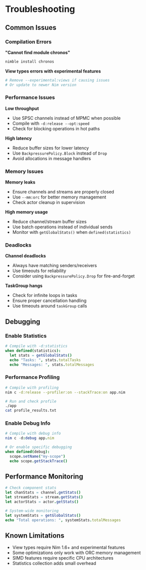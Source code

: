 # Troubleshooting

## Common Issues

### Compilation Errors

**"Cannot find module chronos"**
```bash
nimble install chronos
```

**View types errors with experimental features**
```nim
# Remove --experimental:views if causing issues
# Or update to newer Nim version
```

### Performance Issues

**Low throughput**
- Use SPSC channels instead of MPMC when possible
- Compile with `-d:release --opt:speed`
- Check for blocking operations in hot paths

**High latency**
- Reduce buffer sizes for lower latency
- Use `BackpressurePolicy.Block` instead of `Drop`
- Avoid allocations in message handlers

### Memory Issues

**Memory leaks**
- Ensure channels and streams are properly closed
- Use `--mm:orc` for better memory management
- Check actor cleanup in supervision

**High memory usage**
- Reduce channel/stream buffer sizes
- Use batch operations instead of individual sends
- Monitor with `getGlobalStats()` when `defined(statistics)`

### Deadlocks

**Channel deadlocks**
- Always have matching senders/receivers
- Use timeouts for reliability
- Consider using `BackpressurePolicy.Drop` for fire-and-forget

**TaskGroup hangs**
- Check for infinite loops in tasks
- Ensure proper cancellation handling
- Use timeouts around `taskGroup` calls

## Debugging

### Enable Statistics
```nim
# Compile with -d:statistics
when defined(statistics):
  let stats = getGlobalStats()
  echo "Tasks: ", stats.totalTasks
  echo "Messages: ", stats.totalMessages
```

### Performance Profiling
```bash
# Compile with profiling
nim c -d:release --profiler:on --stackTrace:on app.nim

# Run and check profile
./app
cat profile_results.txt
```

### Enable Debug Info
```nim
# Compile with debug info
nim c -d:debug app.nim

# Or enable specific debugging
when defined(debug):
  scope.setName("my-scope")
  echo scope.getStackTrace()
```

## Performance Monitoring

```nim
# Check component stats
let chanStats = channel.getStats()
let streamStats = stream.getStats()
let actorStats = actor.getStats()

# System-wide monitoring
let systemStats = getGlobalStats()
echo "Total operations: ", systemStats.totalMessages
```

## Known Limitations

- View types require Nim 1.6+ and experimental features
- Some optimizations only work with ORC memory management
- SIMD features require specific CPU architectures
- Statistics collection adds small overhead